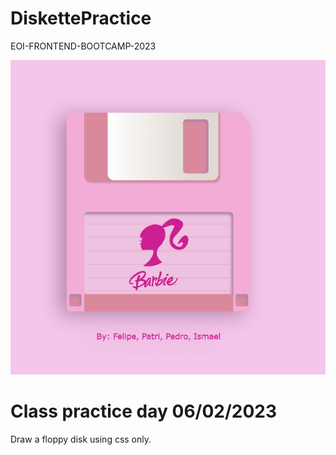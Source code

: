 # DiskettePractice
EOI-FRONTEND-BOOTCAMP-2023

![alt text](https://github.com/Torresic/DiskettePractice/blob/main/floppydisk.png?raw=true)

# Class practice day 06/02/2023

Draw a floppy disk using css only.


